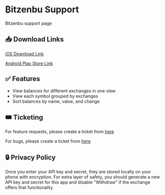 # ₿itzenbu Support
Bitzenbu support page

## 📥 Download Links

[iOS Download Link](https://apps.apple.com/app/bitzenbu/id1494088156)

[Android Play Store Link](https://play.google.com/store/apps/details?id=com.takutosuzuki.bitzenbu)

## ✅ Features

- View balances for different exchanges in one view
- View each symbol grouped by exchanges
- Sort balances by name, value, and change

## 🎟️ Ticketing

For feature requests, please create a ticket from [here](https://github.com/tsuz/bitzenbu-support/issues/new?assignees=tsuz&labels=feature+request&template=feature_request.md&title=FR%3A+%5BFEATURE+NAME%5D) 

For bugs, please create a ticket from [here](https://github.com/tsuz/bitzenbu-support/issues/new?assignees=tsuz&labels=bug&template=bug_report.md&title=Bug%3A+%5Bconcise+description%5D)

## 🔒 Privacy Policy

Once you enter your API key and secret, they are stored locally on your phone with encryption.
For extra layer of safety, you should generate a new API key and secret for this app and disable "Withdraw" if the exchange offers that functionality.
